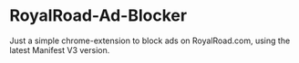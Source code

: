 # RoyalRoad-Ad-Blocker
Just a simple chrome-extension to block ads on RoyalRoad.com, using the latest Manifest V3 version.
